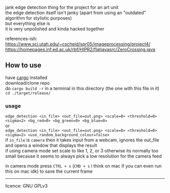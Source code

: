 jank edge detection thing for the project for an art unit   
the edge detection itself isn't janky (apart from using an "outdated" algorithm for stylistic purposes)   
but everything else is   
it is very unpolished and kinda hacked together   
 
references-ish:   
https://www.sci.utah.edu/~cscheid/spr05/imageprocessing/project4/   
https://homepages.inf.ed.ac.uk/rbf/HIPR2/flatjavasrc/ZeroCrossing.java   

## How to use
have [cargo](https://www.rust-lang.org/tools/install) installed   
download/clone repo   
do `cargo build -r` in a terminal in this directory (the one with this file in it)   
`cd ./target/release/`   
### usage
`edge_detection <in_file> <out_file=out.png> <scale=8> <threshold=0> <sigma=2> <bg_red=0> <bg_green=0> <bg_blue=0>`   
or   
`edge_detection <in_file> <out_file=out.png> <scale=8> <threshold=0> <sigma=2> <use_random_background_colour=false>`   
if `in_file` is `camera` then it takes input from a webcam, ignores the out_file and opens a window that displays the result   
if using camera mode set scale to like 1, 2, or 3 otherwise its normally too small because it seems to always pick a low resolution for the camera feed   
   
in camera mode press `CTRL + s` (`CMD + s` i think on mac if you can even run this on mac idk) to save the current frame   

---
licence: GNU GPLv3
